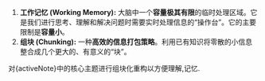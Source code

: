 
1. **工作记忆 (Working Memory):** 大脑中一个**容量极其有限**的临时处理区域。它是我们进行思考、理解和解决问题时需要实时处理信息的“操作台”。它的主要限制是**容量小**。
2. **组块 (Chunking):** 一种**高效的信息打包策略**。利用已有知识将零散的小信息整合成几个更大的、有意义的“块”。

对{activeNote}中的核心主题进行组块化重构以方便理解,记忆.